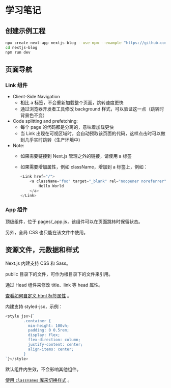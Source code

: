 # 学习笔记

## 创建示例工程

```sh
npx create-next-app nextjs-blog --use-npm --example "https://github.com/vercel/next-learn-starter/tree/master/learn-starter"
cd nextjs-blog
npm run dev
```

## 页面导航

### Link 组件

* Client-Side Navigation
  * 相比 a 标签，不会重新加载整个页面，跳转速度更快
  * 通过浏览器开发者工具修改 background 样式，可以验证这一点（跳转时背景色不变）
* Code splitting and prefetching:
  * 每个 page 的代码都是分离的，意味着加载更快
  * 当 Link 出现在可视区域时，会自动预取该页面的代码，这样点击时可以做到几乎实时跳转（生产环境中）
* Note:
  * 如果需要链接到 Next.js 管理之外的链接，请使用 a 标签
  * 如果需要增加属性，例如 className，增加到 a 标签上，例如：  

    ```js
    <Link href="/">
        <a className="foo" target="_blank" rel="noopener noreferrer">
            Hello World
        </a>
    </Link>
    ```

### App 组件

顶级组件，位于 pages/_app.js，该组件可以在页面跳转时保留状态。

另外，全局 CSS 也只能在该文件中使用。

## 资源文件，元数据和样式

Next.js 内建支持 CSS 和 Sass。

public 目录下的文件，可作为根目录下的文件来引用。

通过 Head 组件来修改 title、link 等 head 属性。

[查看如何自定义 html 标签属性](https://nextjs.org/docs/advanced-features/custom-document) 。

内建支持 styled-jsx，示例：

```js
<style jsx>{`
        .container {
          min-height: 100vh;
          padding: 0 0.5rem;
          display: flex;
          flex-direction: column;
          justify-content: center;
          align-items: center;
        }
`}</style>
```

默认组件内生效，不会影响其他组件。

[使用 `classnames` 库来切换样式](https://nextjs.org/learn/basics/assets-metadata-css/styling-tips) 。
